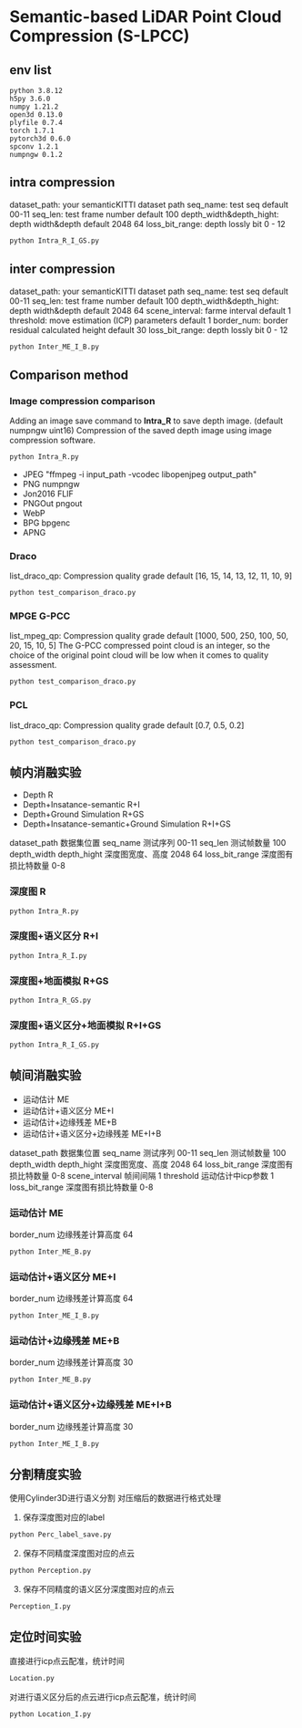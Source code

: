 # Semantic-based LiDAR Point Cloud Compression (S-LPCC)

## env list

```
python 3.8.12
h5py 3.6.0
numpy 1.21.2
open3d 0.13.0
plyfile 0.7.4
torch 1.7.1
pytorch3d 0.6.0
spconv 1.2.1
numpngw 0.1.2
```

## intra compression

dataset_path: your semanticKITTI dataset path
seq_name: test seq default 00-11
seq_len: test frame number default 100
depth_width&depth_hight: depth width&depth default 2048 64
loss_bit_range: depth lossly bit 0 - 12

```python
python Intra_R_I_GS.py
```

## inter compression

dataset_path: your semanticKITTI dataset path
seq_name: test seq default 00-11
seq_len: test frame number default 100
depth_width&depth_hight: depth width&depth default 2048 64
scene_interval: farme interval default 1
threshold: move estimation (ICP) parameters default 1
border_num: border residual calculated height default 30
loss_bit_range: depth lossly bit 0 - 12

```python
python Inter_ME_I_B.py
```

## Comparison method

### Image compression comparison

Adding an image save command to **Intra_R** to save depth image. (default numpngw uint16)
Compression of the saved depth image using image compression software.

```python
python Intra_R.py
```

* JPEG "ffmpeg -i input_path -vcodec libopenjpeg output_path"
* PNG numpngw
* Jon2016 FLIF
* PNGOut pngout
* WebP
* BPG bpgenc
* APNG

### Draco 

list_draco_qp: Compression quality grade default [16, 15, 14, 13, 12, 11, 10, 9]

```python
python test_comparison_draco.py
```

### MPGE G-PCC

list_mpeg_qp: Compression quality grade default [1000, 500, 250, 100, 50, 20, 15, 10, 5]
The G-PCC compressed point cloud is an integer, so the choice of the original point cloud will be low when it comes to quality assessment.

```python
python test_comparison_draco.py
```
### PCL

list_draco_qp: Compression quality grade default [0.7, 0.5, 0.2]

```python
python test_comparison_draco.py
```

## 帧内消融实验

* Depth R
* Depth+Insatance-semantic R+I
* Depth+Ground Simulation R+GS
* Depth+Insatance-semantic+Ground Simulation R+I+GS

dataset_path 数据集位置
seq_name 测试序列 00-11
seq_len 测试帧数量 100
depth_width depth_hight 深度图宽度、高度 2048 64
loss_bit_range 深度图有损比特数量 0-8

### 深度图 R

```python
python Intra_R.py
```

### 深度图+语义区分 R+I

```python
python Intra_R_I.py
```

### 深度图+地面模拟 R+GS

```python
python Intra_R_GS.py
```

### 深度图+语义区分+地面模拟 R+I+GS

```python
python Intra_R_I_GS.py
```

## 帧间消融实验

* 运动估计 ME
* 运动估计+语义区分 ME+I
* 运动估计+边缘残差 ME+B
* 运动估计+语义区分+边缘残差 ME+I+B

dataset_path 数据集位置
seq_name 测试序列 00-11
seq_len 测试帧数量 100
depth_width depth_hight 深度图宽度、高度 2048 64
loss_bit_range 深度图有损比特数量 0-8
scene_interval 帧间间隔 1
threshold 运动估计中icp参数 1
loss_bit_range 深度图有损比特数量 0-8

### 运动估计 ME

border_num 边缘残差计算高度 64
```python
python Inter_ME_B.py
```

### 运动估计+语义区分 ME+I

border_num 边缘残差计算高度 64
```python
python Inter_ME_I_B.py
```

### 运动估计+边缘残差 ME+B

border_num 边缘残差计算高度 30
```python
python Inter_ME_B.py
```

### 运动估计+语义区分+边缘残差 ME+I+B

border_num 边缘残差计算高度 30
```python
python Inter_ME_I_B.py
```

## 分割精度实验

使用Cylinder3D进行语义分割
对压缩后的数据进行格式处理

1. 保存深度图对应的label
```python
python Perc_label_save.py
```

2. 保存不同精度深度图对应的点云
```python
python Perception.py
```

3. 保存不同精度的语义区分深度图对应的点云
```python
Perception_I.py
```

## 定位时间实验

直接进行icp点云配准，统计时间
```python
Location.py
```

对进行语义区分后的点云进行icp点云配准，统计时间
```python
python Location_I.py
```

